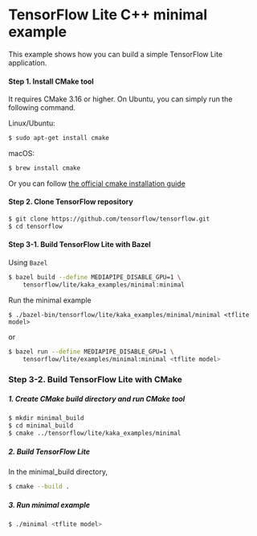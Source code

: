 # TensorFlow Lite C++ minimal example

This example shows how you can build a simple TensorFlow Lite application.

#### Step 1. Install CMake tool

It requires CMake 3.16 or higher. On Ubuntu, you can simply run the following
command.

Linux/Ubuntu:

```sh
$ sudo apt-get install cmake
```

macOS:

```sh
$ brew install cmake
```

Or you can follow
[the official cmake installation guide](https://cmake.org/install/)

#### Step 2. Clone TensorFlow repository

```sh
$ git clone https://github.com/tensorflow/tensorflow.git
$ cd tensorflow
```

#### Step 3-1. Build TensorFlow Lite with Bazel

Using `Bazel`

```sh
$ bazel build --define MEDIAPIPE_DISABLE_GPU=1 \
    tensorflow/lite/kaka_examples/minimal:minimal
```

Run the minimal example

```
$ ./bazel-bin/tensorflow/lite/kaka_examples/minimal/minimal <tflite model>
```

or 

```sh
$ bazel run --define MEDIAPIPE_DISABLE_GPU=1 \
    tensorflow/lite/examples/minimal:minimal <tflite model>
```

### Step 3-2.  Build TensorFlow Lite with CMake

##### 1. Create CMake build directory and run CMake tool

```sh
$ mkdir minimal_build
$ cd minimal_build
$ cmake ../tensorflow/lite/kaka_examples/minimal
```

##### 2. Build TensorFlow Lite

In the minimal_build directory,

```sh
$ cmake --build .
```

##### 3. Run minimal example

```sh
$ ./minimal <tflite model>
```
